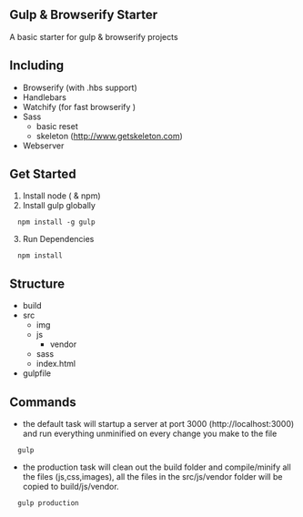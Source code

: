 Gulp & Browserify Starter
--------------------------

A basic starter for gulp & browserify projects 


## Including
- Browserify (with .hbs support)
- Handlebars
- Watchify (for fast browserify )
- Sass
    - basic reset 
    - skeleton (http://www.getskeleton.com)
- Webserver


## Get Started
1. Install node ( & npm)
2. Install gulp globally
``` 
  npm install -g gulp
``` 
3. Run Dependencies
``` 
  npm install
``` 

## Structure
- build
- src
    - img
    - js
        - vendor
    - sass
    - index.html
- gulpfile

## Commands
- the default task will startup a server at port 3000 (http://localhost:3000) and run everything unminified on every change you make to the file
``` 
  gulp
``` 

- the production task will clean out the build folder and compile/minify all the files (js,css,images), all the files in the src/js/vendor folder will be copied to build/js/vendor. 
``` 
  gulp production
``` 
